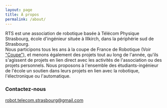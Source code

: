 ```yaml
---
layout: page
title: À propos
permalink: /about/
---
```


RTS est une association de robotique basée à Télécom Physique Strasbourg, école d'ingénieur située à Illkirch, dans la périphérie sud de Strasbourg.<br>
Nous participons tous les ans à la coupe de France de Robotique (Voir<a href="/coupe/"> "Coupe"</a>), et menons également des projets tout au long de l'année, qu'ils s'agissent de projets en lien direct avec les activités de l'association ou des projets personnels. Nous proposons à l'ensemble des étudiants-ingénieur de l'école un soutien dans leurs projets en lien avec la robotique, l'électronique ou l'automatique.
### Contactez-nous

[robot.telecom.strasbourg@gmail.com](mailto:robot.telecom.strasbourg@gmail.com)
